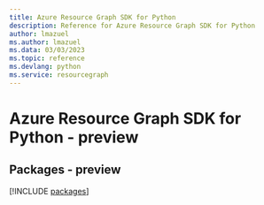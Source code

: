 ```yaml
---
title: Azure Resource Graph SDK for Python
description: Reference for Azure Resource Graph SDK for Python
author: lmazuel
ms.author: lmazuel
ms.data: 03/03/2023
ms.topic: reference
ms.devlang: python
ms.service: resourcegraph
---
```

# Azure Resource Graph SDK for Python - preview
## Packages - preview
[!INCLUDE [packages](resource-graph-index.md)]